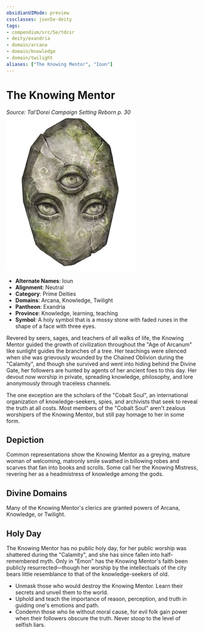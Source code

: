```yaml
---
obsidianUIMode: preview
cssclasses: json5e-deity
tags:
- compendium/src/5e/tdcsr
- deity/exandria
- domain/arcana
- domain/knowledge
- domain/twilight
aliases: ["The Knowing Mentor", "Ioun"]
---
```

# The Knowing Mentor
*Source: Tal'Dorei Campaign Setting Reborn p. 30* 
![A holy symbol that is a mo...](https://raw.githubusercontent.com/5etools-mirror-3/5etools-img/main/deities/TDCSR/KnowingMentor.webp#symbol "A holy symbol that is a mossy stone with faded runes in the shape of a face with three eyes.")

- **Alternate Names**: Ioun
- **Alignment**: Neutral
- **Category**: Prime Deities
- **Domains**: Arcana, Knowledge, Twilight
- **Pantheon**: Exandria
- **Province**: Knowledge, learning, teaching
- **Symbol**: A holy symbol that is a mossy stone with faded runes in the shape of a face with three eyes.

Revered by seers, sages, and teachers of all walks of life, the Knowing Mentor guided the growth of civilization throughout the "Age of Arcanum" like sunlight guides the branches of a tree. Her teachings were silenced when she was grievously wounded by the Chained Oblivion during the "Calamity", and though she survived and went into hiding behind the Divine Gate, her followers are hunted by agents of her ancient foes to this day. Her devout now worship in private, spreading knowledge, philosophy, and lore anonymously through traceless channels.

The one exception are the scholars of the "Cobalt Soul", an international organization of knowledge-seekers, spies, and archivists that seek to reveal the truth at all costs. Most members of the "Cobalt Soul" aren't zealous worshipers of the Knowing Mentor, but still pay homage to her in some form.

## Depiction

Common representations show the Knowing Mentor as a greying, mature woman of welcoming, matronly smile swathed in billowing robes and scarves that fan into books and scrolls. Some call her the Knowing Mistress, revering her as a headmistress of knowledge among the gods.

## Divine Domains

Many of the Knowing Mentor's clerics are granted powers of Arcana, Knowledge, or Twilight.

## Holy Day

The Knowing Mentor has no public holy day, for her public worship was shattered during the "Calamity", and she has since fallen into half-remembered myth. Only in "Emon" has the Knowing Mentor's faith been publicly resurrected—though her worship by the intellectuals of the city bears little resemblance to that of the knowledge-seekers of old.

- Unmask those who would destroy the Knowing Mentor. Learn their secrets and unveil them to the world.  
- Uphold and teach the importance of reason, perception, and truth in guiding one's emotions and path.  
- Condemn those who lie without moral cause, for evil folk gain power when their followers obscure the truth. Never stoop to the level of selfish liars.